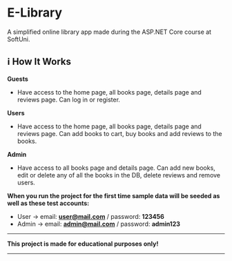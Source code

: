 # E-Library
A simplified online library app made during the ASP.NET Core course at SoftUni.

## :information_source: How It Works

**Guests**
- Have access to the home page, all books page, details page and reviews page. Can log in or register.

**Users**
- Have access to the home page, all books page, details page and reviews page. Can add books to cart, buy books and add reviews to the books.

**Admin**
- Have access to all books page and details page. Can add new books, edit or delete any of all the books in the DB, delete reviews and remove users.

**When you run the project for the first time sample data will be seeded as well as these test accounts:**

- User -> email: **user@mail.com** / password: **123456**
- Admin -> email: **admin@mail.com** / password: **admin123**

___
**This project is made for educational purposes only!**
___
